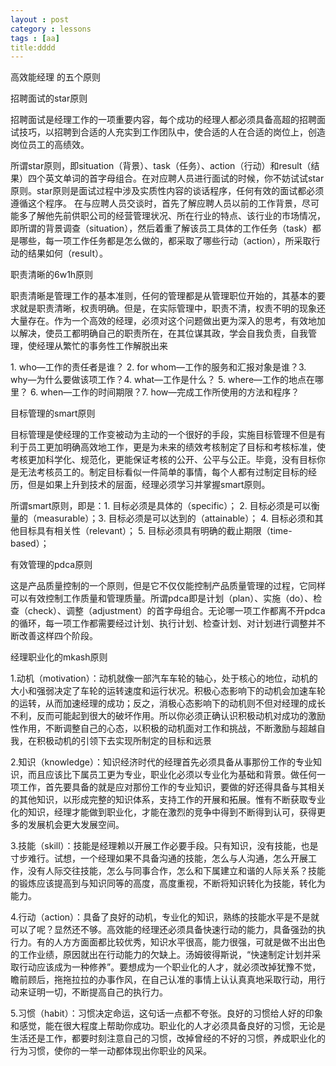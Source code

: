 ```yaml
---
layout : post
category : lessons
tags : [aa]
title:dddd
---
```

<?xml version="1.0"?>
<map version="0.9.0">
   <node id="XWhXtVAivXCZAOJUgjFr">
    <richcontent TYPE="NODE">
      <html>
        <head/>
        <body>
          <p>&#x9AD8;&#x6548;&#x80FD;&#x7ECF;&#x7406;
&#x7684;&#x4E94;&#x4E2A;&#x539F;&#x5219;</p>
        </body>
      </html>
    </richcontent>
    <node id="c0EEwinJicYXSKt8iujW">
      <richcontent TYPE="NODE">
        <html>
          <head/>
          <body>
            <p>&#x62DB;&#x8058;&#x9762;&#x8BD5;&#x7684;star&#x539F;&#x5219;  </p>
          </body>
        </html>
      </richcontent>
      <node id="plmKcrQLf2gy9zzilHRn">
        <richcontent TYPE="NODE">
          <html>
            <head/>
            <body>
              <p>&#x62DB;&#x8058;&#x9762;&#x8BD5;&#x662F;&#x7ECF;&#x7406;&#x5DE5;&#x4F5C;&#x7684;&#x4E00;&#x9879;&#x91CD;&#x8981;&#x5185;&#x5BB9;&#xFF0C;&#x6BCF;&#x4E2A;&#x6210;&#x529F;&#x7684;&#x7ECF;&#x7406;&#x4EBA;&#x90FD;&#x5FC5;&#x987B;&#x5177;&#x5907;&#x9AD8;&#x8D85;&#x7684;&#x62DB;&#x8058;&#x9762;&#x8BD5;&#x6280;&#x5DE7;&#xFF0C;&#x4EE5;&#x62DB;&#x8058;&#x5230;&#x5408;&#x9002;&#x7684;&#x4EBA;&#x5145;&#x5B9E;&#x5230;&#x5DE5;&#x4F5C;&#x56E2;&#x961F;&#x4E2D;&#xFF0C;&#x4F7F;&#x5408;&#x9002;&#x7684;&#x4EBA;&#x5728;&#x5408;&#x9002;&#x7684;&#x5C97;&#x4F4D;&#x4E0A;&#xFF0C;&#x521B;&#x9020;&#x5C97;&#x4F4D;&#x5458;&#x5DE5;&#x7684;&#x9AD8;&#x7EE9;&#x6548;&#x3002;  </p>
            </body>
          </html>
        </richcontent>
      </node>
      <node id="fdgSPivfitg5uzfoW1LR">
        <richcontent TYPE="NODE">
          <html>
            <head/>
            <body>
              <p>&#x6240;&#x8C13;star&#x539F;&#x5219;&#xFF0C;&#x5373;situation&#xFF08;&#x80CC;&#x666F;&#xFF09;&#x3001;task&#xFF08;&#x4EFB;&#x52A1;&#xFF09;&#x3001;action&#xFF08;&#x884C;&#x52A8;&#xFF09;&#x548C;result&#xFF08;&#x7ED3;&#x679C;&#xFF09;&#x56DB;&#x4E2A;&#x82F1;&#x6587;&#x5355;&#x8BCD;&#x7684;&#x9996;&#x5B57;&#x6BCD;&#x7EC4;&#x5408;&#x3002;&#x5728;&#x5BF9;&#x5E94;&#x8058;&#x4EBA;&#x5458;&#x8FDB;&#x884C;&#x9762;&#x8BD5;&#x7684;&#x65F6;&#x5019;&#xFF0C;&#x4F60;&#x4E0D;&#x59A8;&#x8BD5;&#x8BD5;star&#x539F;&#x5219;&#x3002;star&#x539F;&#x5219;&#x662F;&#x9762;&#x8BD5;&#x8FC7;&#x7A0B;&#x4E2D;&#x6D89;&#x53CA;&#x5B9E;&#x8D28;&#x6027;&#x5185;&#x5BB9;&#x7684;&#x8C08;&#x8BDD;&#x7A0B;&#x5E8F;&#xFF0C;&#x4EFB;&#x4F55;&#x6709;&#x6548;&#x7684;&#x9762;&#x8BD5;&#x90FD;&#x5FC5;&#x987B;&#x9075;&#x5FAA;&#x8FD9;&#x4E2A;&#x7A0B;&#x5E8F;&#x3002; &#x5728;&#x4E0E;&#x5E94;&#x8058;&#x4EBA;&#x5458;&#x4EA4;&#x8C08;&#x65F6;&#xFF0C;&#x9996;&#x5148;&#x4E86;&#x89E3;&#x5E94;&#x8058;&#x4EBA;&#x5458;&#x4EE5;&#x524D;&#x7684;&#x5DE5;&#x4F5C;&#x80CC;&#x666F;&#xFF0C;&#x5C3D;&#x53EF;&#x80FD;&#x591A;&#x4E86;&#x89E3;&#x4ED6;&#x5148;&#x524D;&#x4F9B;&#x804C;&#x516C;&#x53F8;&#x7684;&#x7ECF;&#x8425;&#x7BA1;&#x7406;&#x72B6;&#x51B5;&#x3001;&#x6240;&#x5728;&#x884C;&#x4E1A;&#x7684;&#x7279;&#x70B9;&#x3001;&#x8BE5;&#x884C;&#x4E1A;&#x7684;&#x5E02;&#x573A;&#x60C5;&#x51B5;&#xFF0C;&#x5373;&#x6240;&#x8C13;&#x7684;&#x80CC;&#x666F;&#x8C03;&#x67E5;&#xFF08;situation&#xFF09;&#xFF0C;&#x7136;&#x540E;&#x7740;&#x91CD;&#x4E86;&#x89E3;&#x8BE5;&#x5458;&#x5DE5;&#x5177;&#x4F53;&#x7684;&#x5DE5;&#x4F5C;&#x4EFB;&#x52A1;&#xFF08;task&#xFF09;&#x90FD;&#x662F;&#x54EA;&#x4E9B;&#xFF0C;&#x6BCF;&#x4E00;&#x9879;&#x5DE5;&#x4F5C;&#x4EFB;&#x52A1;&#x90FD;&#x662F;&#x600E;&#x4E48;&#x505A;&#x7684;&#xFF0C;&#x90FD;&#x91C7;&#x53D6;&#x4E86;&#x54EA;&#x4E9B;&#x884C;&#x52A8;&#xFF08;action&#xFF09;&#xFF0C;&#x6240;&#x91C7;&#x53D6;&#x884C;&#x52A8;&#x7684;&#x7ED3;&#x679C;&#x5982;&#x4F55;&#xFF08;result&#xFF09;&#x3002;  </p>
            </body>
          </html>
        </richcontent>
      </node>
    </node>
    <node id="jhRjbByC6vEIR66nuaaI">
      <richcontent TYPE="NODE">
        <html>
          <head/>
          <body>
            <p>&#x804C;&#x8D23;&#x6E05;&#x6670;&#x7684;6w1h&#x539F;&#x5219;  </p>
          </body>
        </html>
      </richcontent>
      <node id="E4YcA50a9uaEJlQBYWwd">
        <richcontent TYPE="NODE">
          <html>
            <head/>
            <body>
              <p>&#x804C;&#x8D23;&#x6E05;&#x6670;&#x662F;&#x7BA1;&#x7406;&#x5DE5;&#x4F5C;&#x7684;&#x57FA;&#x672C;&#x51C6;&#x5219;&#xFF0C;&#x4EFB;&#x4F55;&#x7684;&#x7BA1;&#x7406;&#x90FD;&#x662F;&#x4ECE;&#x7BA1;&#x7406;&#x804C;&#x4F4D;&#x5F00;&#x59CB;&#x7684;&#xFF0C;&#x5176;&#x57FA;&#x672C;&#x7684;&#x8981;&#x6C42;&#x5C31;&#x662F;&#x804C;&#x8D23;&#x6E05;&#x6670;&#xFF0C;&#x6743;&#x8D23;&#x660E;&#x786E;&#x3002;&#x4F46;&#x662F;&#xFF0C;&#x5728;&#x5B9E;&#x9645;&#x7BA1;&#x7406;&#x4E2D;&#xFF0C;&#x804C;&#x8D23;&#x4E0D;&#x6E05;&#xFF0C;&#x6743;&#x8D23;&#x4E0D;&#x660E;&#x7684;&#x73B0;&#x8C61;&#x8FD8;&#x5927;&#x91CF;&#x5B58;&#x5728;&#x3002;&#x4F5C;&#x4E3A;&#x4E00;&#x4E2A;&#x9AD8;&#x6548;&#x7684;&#x7ECF;&#x7406;&#xFF0C;&#x5FC5;&#x987B;&#x5BF9;&#x8FD9;&#x4E2A;&#x95EE;&#x9898;&#x505A;&#x51FA;&#x66F4;&#x4E3A;&#x6DF1;&#x5165;&#x7684;&#x601D;&#x8003;&#xFF0C;&#x6709;&#x6548;&#x5730;&#x52A0;&#x4EE5;&#x89E3;&#x51B3;&#xFF0C;&#x4F7F;&#x5458;&#x5DE5;&#x90FD;&#x660E;&#x786E;&#x81EA;&#x5DF1;&#x7684;&#x804C;&#x8D23;&#x6240;&#x5728;&#xFF0C;&#x5728;&#x5176;&#x4F4D;&#x8C0B;&#x5176;&#x653F;&#xFF0C;&#x5B66;&#x4F1A;&#x81EA;&#x6211;&#x8D1F;&#x8D23;&#xFF0C;&#x81EA;&#x6211;&#x7BA1;&#x7406;&#xFF0C;&#x4F7F;&#x7ECF;&#x7406;&#x4ECE;&#x7E41;&#x5FD9;&#x7684;&#x4E8B;&#x52A1;&#x6027;&#x5DE5;&#x4F5C;&#x89E3;&#x8131;&#x51FA;&#x6765;</p>
            </body>
          </html>
        </richcontent>
        <node id="QcqupdNnCVOQtctVXo5y">
          <richcontent TYPE="NODE">
            <html>
              <head/>
              <body>
                <p>1. who&#x2014;&#x5DE5;&#x4F5C;&#x7684;&#x8D23;&#x4EFB;&#x8005;&#x662F;&#x8C01;&#xFF1F; 2. for whom&#x2014;&#x5DE5;&#x4F5C;&#x7684;&#x670D;&#x52A1;&#x548C;&#x6C47;&#x62A5;&#x5BF9;&#x8C61;&#x662F;&#x8C01;&#xFF1F;3. why&#x2014;&#x4E3A;&#x4EC0;&#x4E48;&#x8981;&#x505A;&#x8BE5;&#x9879;&#x5DE5;&#x4F5C;&#xFF1F;4. what&#x2014;&#x5DE5;&#x4F5C;&#x662F;&#x4EC0;&#x4E48;&#xFF1F; 5. where&#x2014;&#x5DE5;&#x4F5C;&#x7684;&#x5730;&#x70B9;&#x5728;&#x54EA;&#x91CC;&#xFF1F; 6. when&#x2014;&#x5DE5;&#x4F5C;&#x7684;&#x65F6;&#x95F4;&#x671F;&#x9650;&#xFF1F;7. how&#x2014;&#x5B8C;&#x6210;&#x5DE5;&#x4F5C;&#x6240;&#x4F7F;&#x7528;&#x7684;&#x65B9;&#x6CD5;&#x548C;&#x7A0B;&#x5E8F;&#xFF1F;  </p>
              </body>
            </html>
          </richcontent>
        </node>
      </node>
    </node>
    <node id="yOMvlsCvXf5Yoqi3jEEZ">
      <richcontent TYPE="NODE">
        <html>
          <head/>
          <body>
            <p>&#x76EE;&#x6807;&#x7BA1;&#x7406;&#x7684;smart&#x539F;&#x5219;  </p>
          </body>
        </html>
      </richcontent>
      <node id="YN6ewIlszHmcpvWxQQ1n">
        <richcontent TYPE="NODE">
          <html>
            <head/>
            <body>
              <p>&#x76EE;&#x6807;&#x7BA1;&#x7406;&#x662F;&#x4F7F;&#x7ECF;&#x7406;&#x7684;&#x5DE5;&#x4F5C;&#x53D8;&#x88AB;&#x52A8;&#x4E3A;&#x4E3B;&#x52A8;&#x7684;&#x4E00;&#x4E2A;&#x5F88;&#x597D;&#x7684;&#x624B;&#x6BB5;&#xFF0C;&#x5B9E;&#x65BD;&#x76EE;&#x6807;&#x7BA1;&#x7406;&#x4E0D;&#x4F46;&#x662F;&#x6709;&#x5229;&#x4E8E;&#x5458;&#x5DE5;&#x66F4;&#x52A0;&#x660E;&#x786E;&#x9AD8;&#x6548;&#x5730;&#x5DE5;&#x4F5C;&#xFF0C;&#x66F4;&#x662F;&#x4E3A;&#x672A;&#x6765;&#x7684;&#x7EE9;&#x6548;&#x8003;&#x6838;&#x5236;&#x5B9A;&#x4E86;&#x76EE;&#x6807;&#x548C;&#x8003;&#x6838;&#x6807;&#x51C6;&#xFF0C;&#x4F7F;&#x8003;&#x6838;&#x66F4;&#x52A0;&#x79D1;&#x5B66;&#x5316;&#x3001;&#x89C4;&#x8303;&#x5316;&#xFF0C;&#x66F4;&#x80FD;&#x4FDD;&#x8BC1;&#x8003;&#x6838;&#x7684;&#x516C;&#x5F00;&#x3001;&#x516C;&#x5E73;&#x4E0E;&#x516C;&#x6B63;&#x3002;&#x6BD5;&#x7ADF;&#xFF0C;&#x6CA1;&#x6709;&#x76EE;&#x6807;&#x4F60;&#x662F;&#x65E0;&#x6CD5;&#x8003;&#x6838;&#x5458;&#x5DE5;&#x7684;&#x3002;&#x5236;&#x5B9A;&#x76EE;&#x6807;&#x770B;&#x4F3C;&#x4E00;&#x4EF6;&#x7B80;&#x5355;&#x7684;&#x4E8B;&#x60C5;&#xFF0C;&#x6BCF;&#x4E2A;&#x4EBA;&#x90FD;&#x6709;&#x8FC7;&#x5236;&#x5B9A;&#x76EE;&#x6807;&#x7684;&#x7ECF;&#x5386;&#xFF0C;&#x4F46;&#x662F;&#x5982;&#x679C;&#x4E0A;&#x5347;&#x5230;&#x6280;&#x672F;&#x7684;&#x5C42;&#x9762;&#xFF0C;&#x7ECF;&#x7406;&#x5FC5;&#x987B;&#x5B66;&#x4E60;&#x5E76;&#x638C;&#x63E1;smart&#x539F;&#x5219;&#x3002;</p>
            </body>
          </html>
        </richcontent>
        <node id="yL7MjzlP2arHYK4uZKUi">
          <richcontent TYPE="NODE">
            <html>
              <head/>
              <body>
                <p>&#x6240;&#x8C13;smart&#x539F;&#x5219;&#xFF0C;&#x5373;&#x662F;&#xFF1A;1. &#x76EE;&#x6807;&#x5FC5;&#x987B;&#x662F;&#x5177;&#x4F53;&#x7684;&#xFF08;specific&#xFF09;&#xFF1B; 2. &#x76EE;&#x6807;&#x5FC5;&#x987B;&#x662F;&#x53EF;&#x4EE5;&#x8861;&#x91CF;&#x7684;&#xFF08;measurable&#xFF09;&#xFF1B;3. &#x76EE;&#x6807;&#x5FC5;&#x987B;&#x662F;&#x53EF;&#x4EE5;&#x8FBE;&#x5230;&#x7684;&#xFF08;attainable&#xFF09;&#xFF1B; 4. &#x76EE;&#x6807;&#x5FC5;&#x987B;&#x548C;&#x5176;&#x4ED6;&#x76EE;&#x6807;&#x5177;&#x6709;&#x76F8;&#x5173;&#x6027;&#xFF08;relevant&#xFF09;&#xFF1B; 5. &#x76EE;&#x6807;&#x5FC5;&#x987B;&#x5177;&#x6709;&#x660E;&#x786E;&#x7684;&#x622A;&#x6B62;&#x671F;&#x9650;&#xFF08;time-based&#xFF09;&#xFF1B;  </p>
              </body>
            </html>
          </richcontent>
        </node>
      </node>
    </node>
    <node id="cGXLIhoYQkUOpO1c7PjG">
      <richcontent TYPE="NODE">
        <html>
          <head/>
          <body>
            <p>&#x6709;&#x6548;&#x7BA1;&#x7406;&#x7684;pdca&#x539F;&#x5219;  </p>
          </body>
        </html>
      </richcontent>
      <node id="Mx5S5wkrCklZdTirKEwE">
        <richcontent TYPE="NODE">
          <html>
            <head/>
            <body>
              <p>&#x8FD9;&#x662F;&#x4EA7;&#x54C1;&#x8D28;&#x91CF;&#x63A7;&#x5236;&#x7684;&#x4E00;&#x4E2A;&#x539F;&#x5219;&#xFF0C;&#x4F46;&#x662F;&#x5B83;&#x4E0D;&#x4EC5;&#x4EC5;&#x80FD;&#x63A7;&#x5236;&#x4EA7;&#x54C1;&#x8D28;&#x91CF;&#x7BA1;&#x7406;&#x7684;&#x8FC7;&#x7A0B;&#xFF0C;&#x5B83;&#x540C;&#x6837;&#x53EF;&#x4EE5;&#x6709;&#x6548;&#x63A7;&#x5236;&#x5DE5;&#x4F5C;&#x8D28;&#x91CF;&#x548C;&#x7BA1;&#x7406;&#x8D28;&#x91CF;&#x3002;&#x6240;&#x8C13;pdca&#x5373;&#x662F;&#x8BA1;&#x5212;&#xFF08;plan&#xFF09;&#x3001;&#x5B9E;&#x65BD;&#xFF08;do&#xFF09;&#x3001;&#x68C0;&#x67E5;&#xFF08;check&#xFF09;&#x3001;&#x8C03;&#x6574;&#xFF08;adjustment&#xFF09;&#x7684;&#x9996;&#x5B57;&#x6BCD;&#x7EC4;&#x5408;&#x3002;&#x65E0;&#x8BBA;&#x54EA;&#x4E00;&#x9879;&#x5DE5;&#x4F5C;&#x90FD;&#x79BB;&#x4E0D;&#x5F00;pdca&#x7684;&#x5FAA;&#x73AF;&#xFF0C;&#x6BCF;&#x4E00;&#x9879;&#x5DE5;&#x4F5C;&#x90FD;&#x9700;&#x8981;&#x7ECF;&#x8FC7;&#x8BA1;&#x5212;&#x3001;&#x6267;&#x884C;&#x8BA1;&#x5212;&#x3001;&#x68C0;&#x67E5;&#x8BA1;&#x5212;&#x3001;&#x5BF9;&#x8BA1;&#x5212;&#x8FDB;&#x884C;&#x8C03;&#x6574;&#x5E76;&#x4E0D;&#x65AD;&#x6539;&#x5584;&#x8FD9;&#x6837;&#x56DB;&#x4E2A;&#x9636;&#x6BB5;&#x3002;  </p>
            </body>
          </html>
        </richcontent>
      </node>
    </node>
    <node id="AaXcgVnrJuG1VpzukFzH">
      <richcontent TYPE="NODE">
        <html>
          <head/>
          <body>
            <p>&#x7ECF;&#x7406;&#x804C;&#x4E1A;&#x5316;&#x7684;mkash&#x539F;&#x5219;  </p>
          </body>
        </html>
      </richcontent>
      <node id="ITaD9cnWE3MFGn9JGYRG">
        <richcontent TYPE="NODE">
          <html>
            <head/>
            <body>
              <p>1.&#x52A8;&#x673A;&#xFF08;motivation&#xFF09;&#xFF1A;&#x52A8;&#x673A;&#x5C31;&#x50CF;&#x4E00;&#x90E8;&#x6C7D;&#x8F66;&#x8F66;&#x8F6E;&#x7684;&#x8F74;&#x5FC3;&#xFF0C;&#x5904;&#x4E8E;&#x6838;&#x5FC3;&#x7684;&#x5730;&#x4F4D;&#xFF0C;&#x52A8;&#x673A;&#x7684;&#x5927;&#x5C0F;&#x548C;&#x5F3A;&#x5F31;&#x51B3;&#x5B9A;&#x4E86;&#x8F66;&#x8F6E;&#x7684;&#x8FD0;&#x8F6C;&#x901F;&#x5EA6;&#x548C;&#x8FD0;&#x884C;&#x72B6;&#x51B5;&#x3002;&#x79EF;&#x6781;&#x5FC3;&#x6001;&#x5F71;&#x54CD;&#x4E0B;&#x7684;&#x52A8;&#x673A;&#x4F1A;&#x52A0;&#x901F;&#x8F66;&#x8F6E;&#x7684;&#x8FD0;&#x8F6C;&#xFF0C;&#x4ECE;&#x800C;&#x52A0;&#x901F;&#x7ECF;&#x7406;&#x7684;&#x6210;&#x529F;&#xFF1B;&#x53CD;&#x4E4B;&#xFF0C;&#x6D88;&#x6781;&#x5FC3;&#x6001;&#x5F71;&#x54CD;&#x4E0B;&#x7684;&#x52A8;&#x673A;&#x5219;&#x4E0D;&#x4F46;&#x5BF9;&#x7ECF;&#x7406;&#x7684;&#x6210;&#x957F;&#x4E0D;&#x5229;&#xFF0C;&#x53CD;&#x800C;&#x53EF;&#x80FD;&#x8D77;&#x5230;&#x5F88;&#x5927;&#x7684;&#x7834;&#x574F;&#x4F5C;&#x7528;&#x3002;&#x6240;&#x4EE5;&#x4F60;&#x5FC5;&#x987B;&#x6B63;&#x786E;&#x8BA4;&#x8BC6;&#x79EF;&#x6781;&#x52A8;&#x673A;&#x5BF9;&#x6210;&#x529F;&#x7684;&#x6FC0;&#x52B1;&#x6027;&#x4F5C;&#x7528;&#xFF0C;&#x4E0D;&#x65AD;&#x8C03;&#x6574;&#x81EA;&#x5DF1;&#x7684;&#x5FC3;&#x6001;&#xFF0C;&#x4EE5;&#x79EF;&#x6781;&#x7684;&#x52A8;&#x673A;&#x9762;&#x5BF9;&#x5DE5;&#x4F5C;&#x548C;&#x6311;&#x6218;&#xFF0C;&#x4E0D;&#x65AD;&#x6FC0;&#x52B1;&#x4E0E;&#x8D85;&#x8D8A;&#x81EA;&#x6211;&#xFF0C;&#x5728;&#x79EF;&#x6781;&#x52A8;&#x673A;&#x7684;&#x5F15;&#x9886;&#x4E0B;&#x53BB;&#x5B9E;&#x73B0;&#x6240;&#x5236;&#x5B9A;&#x7684;&#x76EE;&#x6807;&#x548C;&#x8FDC;&#x666F;  </p>
            </body>
          </html>
        </richcontent>
      </node>
      <node id="q3bL8toZXj2q5fz5hpSe">
        <richcontent TYPE="NODE">
          <html>
            <head/>
            <body>
              <p>2.&#x77E5;&#x8BC6;&#xFF08;knowledge&#xFF09;&#xFF1A;&#x77E5;&#x8BC6;&#x7ECF;&#x6D4E;&#x65F6;&#x4EE3;&#x7684;&#x7ECF;&#x7406;&#x9996;&#x5148;&#x5FC5;&#x987B;&#x5177;&#x5907;&#x4ECE;&#x4E8B;&#x90A3;&#x4EFD;&#x5DE5;&#x4F5C;&#x7684;&#x4E13;&#x4E1A;&#x77E5;&#x8BC6;&#xFF0C;&#x800C;&#x4E14;&#x5E94;&#x8BE5;&#x6BD4;&#x4E0B;&#x5C5E;&#x5458;&#x5DE5;&#x66F4;&#x4E3A;&#x4E13;&#x4E1A;&#xFF0C;&#x804C;&#x4E1A;&#x5316;&#x5FC5;&#x987B;&#x4EE5;&#x4E13;&#x4E1A;&#x5316;&#x4E3A;&#x57FA;&#x7840;&#x548C;&#x80CC;&#x666F;&#x3002;&#x505A;&#x4EFB;&#x4F55;&#x4E00;&#x9879;&#x5DE5;&#x4F5C;&#xFF0C;&#x9996;&#x5148;&#x8981;&#x5177;&#x5907;&#x7684;&#x5C31;&#x662F;&#x5E94;&#x5BF9;&#x90A3;&#x4EFD;&#x5DE5;&#x4F5C;&#x7684;&#x4E13;&#x4E1A;&#x77E5;&#x8BC6;&#xFF0C;&#x8981;&#x505A;&#x7684;&#x597D;&#x8FD8;&#x5F97;&#x5177;&#x5907;&#x4E0E;&#x5176;&#x76F8;&#x5173;&#x7684;&#x5176;&#x4ED6;&#x77E5;&#x8BC6;&#xFF0C;&#x4EE5;&#x5F62;&#x6210;&#x5B8C;&#x6574;&#x7684;&#x77E5;&#x8BC6;&#x4F53;&#x7CFB;&#xFF0C;&#x652F;&#x6301;&#x5DE5;&#x4F5C;&#x7684;&#x5F00;&#x5C55;&#x548C;&#x62D3;&#x5C55;&#x3002;&#x60DF;&#x6709;&#x4E0D;&#x65AD;&#x83B7;&#x53D6;&#x4E13;&#x4E1A;&#x5316;&#x7684;&#x77E5;&#x8BC6;&#xFF0C;&#x7ECF;&#x7406;&#x624D;&#x80FD;&#x505A;&#x5230;&#x804C;&#x4E1A;&#x5316;&#xFF0C;&#x624D;&#x80FD;&#x5728;&#x6FC0;&#x70C8;&#x7684;&#x7ADE;&#x4E89;&#x4E2D;&#x5F97;&#x5230;&#x4E0D;&#x65AD;&#x5F97;&#x5230;&#x8BA4;&#x53EF;&#xFF0C;&#x83B7;&#x5F97;&#x66F4;&#x591A;&#x7684;&#x53D1;&#x5C55;&#x673A;&#x4F1A;&#x66F4;&#x5927;&#x53D1;&#x5C55;&#x7A7A;&#x95F4;&#x3002;  </p>
            </body>
          </html>
        </richcontent>
      </node>
      <node id="mj6bYJEwCmCKaUuTaJXf">
        <richcontent TYPE="NODE">
          <html>
            <head/>
            <body>
              <p>3.&#x6280;&#x80FD;&#xFF08;skill&#xFF09;&#xFF1A;&#x6280;&#x80FD;&#x662F;&#x7ECF;&#x7406;&#x8D56;&#x4EE5;&#x5F00;&#x5C55;&#x5DE5;&#x4F5C;&#x5FC5;&#x8981;&#x624B;&#x6BB5;&#x3002;&#x53EA;&#x6709;&#x77E5;&#x8BC6;&#xFF0C;&#x6CA1;&#x6709;&#x6280;&#x80FD;&#xFF0C;&#x4E5F;&#x662F;&#x5BF8;&#x6B65;&#x96BE;&#x884C;&#x3002;&#x8BD5;&#x60F3;&#xFF0C;&#x4E00;&#x4E2A;&#x7ECF;&#x7406;&#x5982;&#x679C;&#x4E0D;&#x5177;&#x5907;&#x6C9F;&#x901A;&#x7684;&#x6280;&#x80FD;&#xFF0C;&#x600E;&#x4E48;&#x4E0E;&#x4EBA;&#x6C9F;&#x901A;&#xFF0C;&#x600E;&#x4E48;&#x5F00;&#x5C55;&#x5DE5;&#x4F5C;&#xFF0C;&#x6CA1;&#x6709;&#x4EBA;&#x9645;&#x4EA4;&#x5F80;&#x6280;&#x80FD;&#xFF0C;&#x600E;&#x4E48;&#x4E0E;&#x540C;&#x4E8B;&#x5408;&#x4F5C;&#xFF0C;&#x600E;&#x4E48;&#x548C;&#x4E0B;&#x5C5E;&#x5EFA;&#x7ACB;&#x548C;&#x8C10;&#x7684;&#x4EBA;&#x9645;&#x5173;&#x7CFB;&#xFF1F;&#x6280;&#x80FD;&#x7684;&#x953B;&#x70BC;&#x5E94;&#x8BE5;&#x63D0;&#x9AD8;&#x5230;&#x4E0E;&#x77E5;&#x8BC6;&#x540C;&#x7B49;&#x7684;&#x9AD8;&#x5EA6;&#xFF0C;&#x9AD8;&#x5EA6;&#x91CD;&#x89C6;&#xFF0C;&#x4E0D;&#x65AD;&#x5C06;&#x77E5;&#x8BC6;&#x8F6C;&#x5316;&#x4E3A;&#x6280;&#x80FD;&#xFF0C;&#x8F6C;&#x5316;&#x4E3A;&#x80FD;&#x529B;&#x3002;  </p>
            </body>
          </html>
        </richcontent>
      </node>
      <node id="ceTeC3HOCL6KElvtiDtA">
        <richcontent TYPE="NODE">
          <html>
            <head/>
            <body>
              <p>4.&#x884C;&#x52A8;&#xFF08;action&#xFF09;&#xFF1A;&#x5177;&#x5907;&#x4E86;&#x826F;&#x597D;&#x7684;&#x52A8;&#x673A;&#xFF0C;&#x4E13;&#x4E1A;&#x5316;&#x7684;&#x77E5;&#x8BC6;&#xFF0C;&#x719F;&#x7EC3;&#x7684;&#x6280;&#x80FD;&#x6C34;&#x5E73;&#x662F;&#x4E0D;&#x662F;&#x5C31;&#x53EF;&#x4EE5;&#x4E86;&#x5462;&#xFF1F;&#x663E;&#x7136;&#x8FD8;&#x4E0D;&#x591F;&#x3002;&#x9AD8;&#x6548;&#x80FD;&#x7684;&#x7ECF;&#x7406;&#x8FD8;&#x5FC5;&#x987B;&#x5177;&#x5907;&#x5FEB;&#x901F;&#x884C;&#x52A8;&#x7684;&#x80FD;&#x529B;&#xFF0C;&#x5177;&#x5907;&#x5F3A;&#x52B2;&#x7684;&#x6267;&#x884C;&#x529B;&#x3002;&#x6709;&#x7684;&#x4EBA;&#x65B9;&#x65B9;&#x9762;&#x9762;&#x90FD;&#x6BD4;&#x8F83;&#x4F18;&#x79C0;&#xFF0C;&#x77E5;&#x8BC6;&#x6C34;&#x5E73;&#x5F88;&#x9AD8;&#xFF0C;&#x80FD;&#x529B;&#x5F88;&#x5F3A;&#xFF0C;&#x53EF;&#x5C31;&#x662F;&#x505A;&#x4E0D;&#x51FA;&#x51FA;&#x8272;&#x7684;&#x5DE5;&#x4F5C;&#x4E1A;&#x7EE9;&#xFF0C;&#x539F;&#x56E0;&#x5C31;&#x51FA;&#x5728;&#x884C;&#x52A8;&#x80FD;&#x529B;&#x7684;&#x6B20;&#x7F3A;&#x4E0A;&#x3002;&#x6C64;&#x59C6;&#x5F7C;&#x5F97;&#x65AF;&#x8BF4;&#xFF0C;&#x201C;&#x5FEB;&#x901F;&#x5236;&#x5B9A;&#x8BA1;&#x5212;&#x5E76;&#x91C7;&#x53D6;&#x884C;&#x52A8;&#x5E94;&#x8BE5;&#x6210;&#x4E3A;&#x4E00;&#x79CD;&#x4FEE;&#x517B;&#x201D;&#x3002;&#x8981;&#x60F3;&#x6210;&#x4E3A;&#x4E00;&#x4E2A;&#x804C;&#x4E1A;&#x5316;&#x7684;&#x4EBA;&#x624D;&#xFF0C;&#x5C31;&#x5FC5;&#x987B;&#x6539;&#x6389;&#x72B9;&#x8C6B;&#x4E0D;&#x89C9;&#xFF0C;&#x77BB;&#x524D;&#x987E;&#x540E;&#xFF0C;&#x62D6;&#x62D6;&#x62C9;&#x62C9;&#x7684;&#x529E;&#x4E8B;&#x4F5C;&#x98CE;&#xFF0C;&#x5728;&#x81EA;&#x5DF1;&#x8BA4;&#x51C6;&#x7684;&#x4E8B;&#x60C5;&#x4E0A;&#x8BA4;&#x8BA4;&#x771F;&#x771F;&#x5730;&#x91C7;&#x53D6;&#x884C;&#x52A8;&#xFF0C;&#x7528;&#x884C;&#x52A8;&#x6765;&#x8BC1;&#x660E;&#x4E00;&#x5207;&#xFF0C;&#x4E0D;&#x65AD;&#x63D0;&#x9AD8;&#x81EA;&#x5DF1;&#x7684;&#x6267;&#x884C;&#x529B;&#x3002;  </p>
            </body>
          </html>
        </richcontent>
      </node>
      <node id="E8YnsW7QxDOUzOz7XU4s">
        <richcontent TYPE="NODE">
          <html>
            <head/>
            <body>
              <p>5.&#x4E60;&#x60EF;&#xFF08;habit&#xFF09;&#xFF1A;&#x4E60;&#x60EF;&#x51B3;&#x5B9A;&#x547D;&#x8FD0;&#xFF0C;&#x8FD9;&#x53E5;&#x8BDD;&#x4E00;&#x70B9;&#x90FD;&#x4E0D;&#x5938;&#x5F20;&#x3002;&#x826F;&#x597D;&#x7684;&#x4E60;&#x60EF;&#x7ED9;&#x4EBA;&#x597D;&#x7684;&#x5370;&#x8C61;&#x548C;&#x611F;&#x89C9;&#xFF0C;&#x80FD;&#x5728;&#x5F88;&#x5927;&#x7A0B;&#x5EA6;&#x4E0A;&#x5E2E;&#x52A9;&#x4F60;&#x6210;&#x529F;&#x3002;&#x804C;&#x4E1A;&#x5316;&#x7684;&#x4EBA;&#x624D;&#x5FC5;&#x987B;&#x5177;&#x5907;&#x826F;&#x597D;&#x7684;&#x4E60;&#x60EF;&#xFF0C;&#x65E0;&#x8BBA;&#x662F;&#x751F;&#x6D3B;&#x8FD8;&#x662F;&#x5DE5;&#x4F5C;&#xFF0C;&#x90FD;&#x8981;&#x65F6;&#x523B;&#x6CE8;&#x610F;&#x81EA;&#x5DF1;&#x7684;&#x4E60;&#x60EF;&#xFF0C;&#x6539;&#x6389;&#x66FE;&#x7ECF;&#x7684;&#x4E0D;&#x597D;&#x7684;&#x4E60;&#x60EF;&#xFF0C;&#x517B;&#x6210;&#x804C;&#x4E1A;&#x5316;&#x7684;&#x884C;&#x4E3A;&#x4E60;&#x60EF;&#xFF0C;&#x4F7F;&#x4F60;&#x7684;&#x4E00;&#x4E3E;&#x4E00;&#x52A8;&#x90FD;&#x4F53;&#x73B0;&#x51FA;&#x4F60;&#x804C;&#x4E1A;&#x7684;&#x98CE;&#x91C7;&#x3002;  </p>
            </body>
          </html>
        </richcontent>
      </node>
    </node>
  </node>
</map>

